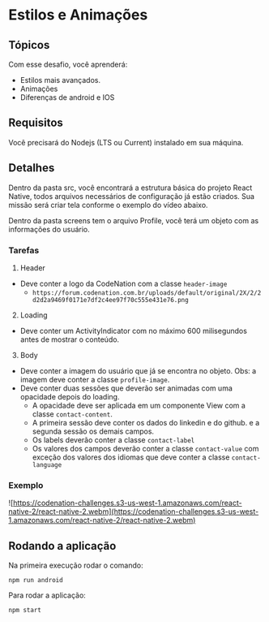 # Estilos e Animações

## Tópicos
Com esse desafio, você aprenderá:

- Estilos mais avançados.
- Animações
- Diferenças de android e IOS

## Requisitos
Você precisará do Nodejs (LTS ou Current) instalado em sua máquina.

## Detalhes

Dentro da pasta src, você encontrará a estrutura básica do projeto React Native, todos arquivos necessários de configuração já estão criados. Sua missão será criar tela conforme o exemplo do vídeo abaixo.

Dentro da pasta screens tem o arquivo Profile, você terá um objeto com as informações do usuário.

### Tarefas
1. Header
  - Deve conter a logo da CodeNation com a classe `header-image`
    - `https://forum.codenation.com.br/uploads/default/original/2X/2/2d2d2a9469f0171e7df2c4ee97f70c555e431e76.png`
2. Loading
  - Deve conter um ActivityIndicator com no máximo 600 milisegundos antes de mostrar o conteúdo.
3. Body
  - Deve conter a imagem do usuário que já se encontra no objeto. Obs: a imagem deve conter a classe `profile-image`.
  - Deve conter duas sessões que deverão ser animadas com uma opacidade depois do loading.
    - A opacidade deve ser aplicada em um componente View com a classe `contact-content`.
    - A primeira sessão deve conter os dados do linkedin e do github. e a segunda sessão os demais campos.
    - Os labels deverão conter a classe `contact-label`
    - Os valores dos campos deverão conter a classe `contact-value` com exceção dos valores dos idiomas que deve conter a classe `contact-language`

### Exemplo
![https://codenation-challenges.s3-us-west-1.amazonaws.com/react-native-2/react-native-2.webm](https://codenation-challenges.s3-us-west-1.amazonaws.com/react-native-2/react-native-2.webm)

## Rodando a aplicação
Na primeira execução rodar o comando:
```
npm run android
```
Para rodar a aplicação:
```
npm start
```
